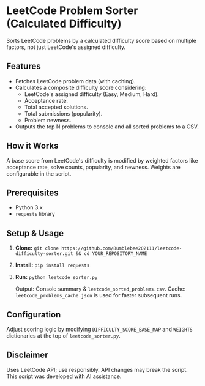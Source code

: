 # LeetCode Problem Sorter (Calculated Difficulty)

Sorts LeetCode problems by a calculated difficulty score based on multiple factors, not just LeetCode's assigned difficulty.

## Features

*   Fetches LeetCode problem data (with caching).
*   Calculates a composite difficulty score considering:
    *   LeetCode's assigned difficulty (Easy, Medium, Hard).
    *   Acceptance rate.
    *   Total accepted solutions.
    *   Total submissions (popularity).
    *   Problem newness.
*   Outputs the top N problems to console and all sorted problems to a CSV.

## How it Works

A base score from LeetCode's difficulty is modified by weighted factors like acceptance rate, solve counts, popularity, and newness. Weights are configurable in the script.

## Prerequisites

*   Python 3.x
*   `requests` library

## Setup & Usage

1.  **Clone:** `git clone https://github.com/Bumblebee202111/leetcode-difficulty-sorter.git && cd YOUR_REPOSITORY_NAME`
2.  **Install:** `pip install requests`
3.  **Run:** `python leetcode_sorter.py`

    Output: Console summary & `leetcode_sorted_problems.csv`.
    Cache: `leetcode_problems_cache.json` is used for faster subsequent runs.

## Configuration

Adjust scoring logic by modifying `DIFFICULTY_SCORE_BASE_MAP` and `WEIGHTS` dictionaries at the top of `leetcode_sorter.py`.

## Disclaimer

Uses LeetCode API; use responsibly. API changes may break the script. This script was developed with AI assistance.
